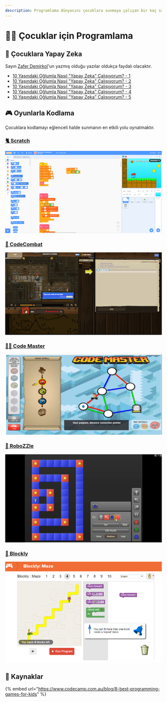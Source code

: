 ```yaml
---
description: Programlama dünyasını çocuklara sunmaya çalışan bir kaç sanatçı
---
```


# 👨‍💻 Çocuklar için Programlama

## 🧠 Çocuklara Yapay Zeka

Sayın [Zafer Demirkol](https://tr.linkedin.com/in/zaferdemirkol?trk=public-post_share-update_actor-text)'un yazmış olduğu yazılar oldukça faydalı olacaktır.

* [10 Yaşındaki Oğlumla Nasıl "Yapay Zeka" Çalışıyorum? - 1](https://www.linkedin.com/pulse/10-ya%C5%9F%C4%B1ndaki-o%C4%9Flumla-nas%C4%B1l-yapay-zeka-%C3%A7al%C4%B1%C5%9F%C4%B1yorum-1-zafer-demirkol/)
* [10 Yaşındaki Oğlumla Nasıl "Yapay Zeka" Çalışıyorum? - 2](https://www.linkedin.com/pulse/10-ya%C5%9F%C4%B1ndaki-o%C4%9Flumla-nas%C4%B1l-yapay-zeka-%C3%A7al%C4%B1%C5%9F%C4%B1yorum-2-zafer-demirkol/)
* [10 Yaşındaki Oğlumla Nasıl "Yapay Zeka" Çalışıyorum? - 3](https://www.linkedin.com/pulse/10-ya%C5%9F%C4%B1ndaki-o%C4%9Flumla-nas%C4%B1l-yapay-zeka-%C3%A7al%C4%B1%C5%9F%C4%B1yorum-3-zafer-demirkol/)
* [10 Yaşındaki Oğlumla Nasıl "Yapay Zeka" Çalışıyorum? - 4](https://www.linkedin.com/pulse/10-ya%C5%9F%C4%B1ndaki-o%C4%9Flumla-nas%C4%B1l-yapay-zeka-%C3%A7al%C4%B1%C5%9F%C4%B1yorum-4-zafer-demirkol/)
* [10 Yaşındaki Oğlumla Nasıl "Yapay Zeka" Çalışıyorum? - 5](https://www.linkedin.com/pulse/10-ya%C5%9F%C4%B1ndaki-o%C4%9Flumla-nas%C4%B1l-yapay-zeka-%C3%A7al%C4%B1%C5%9F%C4%B1yorum-5-zafer-demirkol/)

## 🎮 Oyunlarla Kodlama

Çocuklara kodlamayı eğlenceli halde sunmanın en etkili yolu oynatmaktır.

### [🐈 Scratch](https://scratch.mit.edu/)

![](../.gitbook/assets/image%20%2867%29.png)

### [🤺 CodeCombat](https://codecombat.com/play)

![](../.gitbook/assets/image%20%2822%29.png)

### [👨‍🎓 Code Master](https://www.thinkfun.com/play-online/code-master/)

![](../.gitbook/assets/image%20%2817%29.png)

### [🤖 RoboZZle](http://www.robozzle.com/)

![](../.gitbook/assets/image%20%2825%29.png)

### [🧩 Blockly](https://blockly.games/?lang=en)

![](../.gitbook/assets/image%20%2869%29.png)

## 🔗 Kaynaklar

{% embed url="https://www.codecamp.com.au/blog/8-best-programming-games-for-kids" %}

